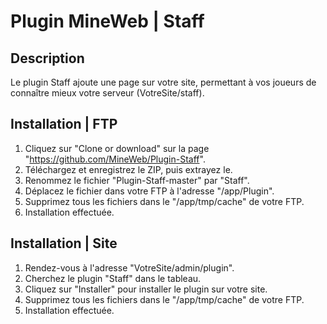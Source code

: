# Plugin MineWeb | Staff

## Description
Le plugin Staff ajoute une page sur votre site, permettant à vos joueurs de connaître mieux votre serveur (VotreSite/staff).

## Installation | FTP
1. Cliquez sur "Clone or download" sur la page "https://github.com/MineWeb/Plugin-Staff".
2. Téléchargez et enregistrez le ZIP, puis extrayez le.
3. Renommez le fichier "Plugin-Staff-master" par "Staff".
4. Déplacez le fichier dans votre FTP à l'adresse "/app/Plugin".
5. Supprimez tous les fichiers dans le "/app/tmp/cache" de votre FTP.
6. Installation effectuée.

## Installation | Site
1. Rendez-vous à l'adresse "VotreSite/admin/plugin".
2. Cherchez le plugin "Staff" dans le tableau.
3. Cliquez sur "Installer" pour installer le plugin sur votre site.
4. Supprimez tous les fichiers dans le "/app/tmp/cache" de votre FTP.
5. Installation effectuée.
